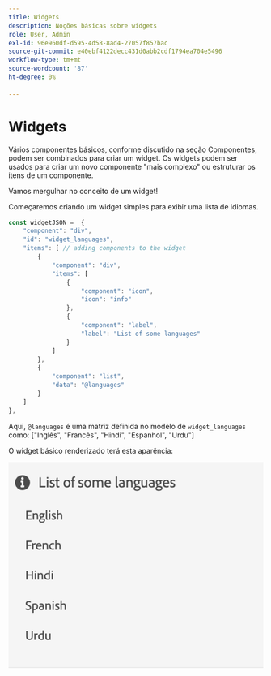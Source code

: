 ```yaml
---
title: Widgets
description: Noções básicas sobre widgets
role: User, Admin
exl-id: 96e960df-d595-4d58-8ad4-27057f857bac
source-git-commit: e40ebf4122decc431d0abb2cdf1794ea704e5496
workflow-type: tm+mt
source-wordcount: '87'
ht-degree: 0%

---
```


# Widgets

Vários componentes básicos, conforme discutido na seção Componentes, podem ser combinados para criar um widget.
Os widgets podem ser usados para criar um novo componente &quot;mais complexo&quot; ou estruturar os itens de um componente.

Vamos mergulhar no conceito de um widget!

Começaremos criando um widget simples para exibir uma lista de idiomas.

```js title="basicWidget.js"
const widgetJSON =  {
    "component": "div", 
    "id": "widget_languages", 
    "items": [ // adding components to the widget
        {
            "component": "div",
            "items": [
                {
                    "component": "icon",
                    "icon": "info"
                },
                {
                    "component": "label",
                    "label": "List of some languages"
                }
            ]
        },
        {
            "component": "list",
            "data": "@languages"
        }
    ]
},
```

Aqui, `@languages` é uma matriz definida no modelo de `widget_languages` como: [&quot;Inglês&quot;, &quot;Francês&quot;, &quot;Hindi&quot;, &quot;Espanhol&quot;, &quot;Urdu&quot;]

O widget básico renderizado terá esta aparência:

![basic_widget](imgs/basic_widget.png "Widget básico")
